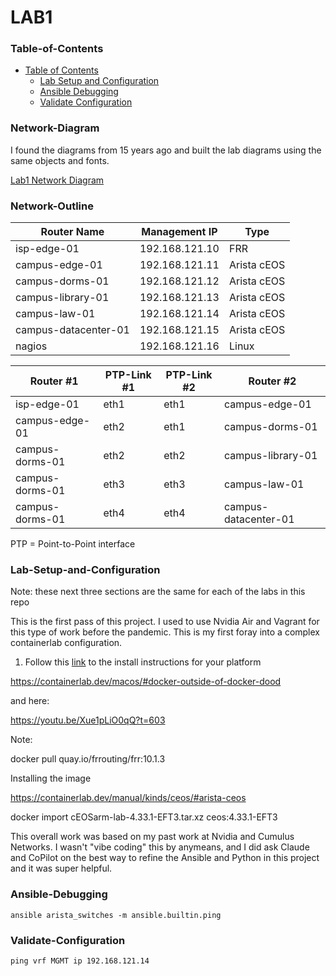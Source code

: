 # LAB1

### Table-of-Contents

- [Table of Contents](#Table-of-Contents)
  - [Lab Setup and Configuration](#Lab-Setup-and-Configuration)
  - [Ansible Debugging](#Ansible-Debugging)
  - [Validate Configuration](#Validate-Configuration)

### Network-Diagram

I found the diagrams from 15 years ago and built the lab diagrams using the same objects and fonts.

[Lab1 Network Diagram](https://github.com/chronot1995/Engineer2Architect/lab1/images/lab1-03262005.png)

### Network-Outline

| Router Name          | Management IP  | Type        |
| -------------------- | -------------- | ----------- |
| isp-edge-01          | 192.168.121.10 | FRR         |
| campus-edge-01       | 192.168.121.11 | Arista cEOS |
| campus-dorms-01      | 192.168.121.12 | Arista cEOS |
| campus-library-01    | 192.168.121.13 | Arista cEOS |
| campus-law-01        | 192.168.121.14 | Arista cEOS |
| campus-datacenter-01 | 192.168.121.15 | Arista cEOS |
| nagios               | 192.168.121.16 | Linux       |

| Router #1       | PTP-Link #1 | PTP-Link #2 | Router #2            |
| --------------- | ----------- | ----------- | -------------------- |
| isp-edge-01     | eth1        | eth1        | campus-edge-01       |
| campus-edge-01  | eth2        | eth1        | campus-dorms-01      |
| campus-dorms-01 | eth2        | eth2        | campus-library-01    |
| campus-dorms-01 | eth3        | eth3        | campus-law-01        |
| campus-dorms-01 | eth4        | eth4        | campus-datacenter-01 |

PTP = Point-to-Point interface

### Lab-Setup-and-Configuration

Note: these next three sections are the same for each of the labs in this repo

This is the first pass of this project. I used to use Nvidia Air and Vagrant for this type of work before the pandemic. This is my first foray into a complex containerlab configuration.

1. Follow this [link](https://containerlab.dev/macos/#docker-outside-of-docker-dood) to the install instructions for your platform

https://containerlab.dev/macos/#docker-outside-of-docker-dood

and here:

https://youtu.be/Xue1pLiO0qQ?t=603

Note:

docker pull quay.io/frrouting/frr:10.1.3

Installing the image

https://containerlab.dev/manual/kinds/ceos/#arista-ceos

docker import cEOSarm-lab-4.33.1-EFT3.tar.xz ceos:4.33.1-EFT3

This overall work was based on my past work at Nvidia and Cumulus Networks. I wasn't "vibe coding" this by anymeans, and I did ask Claude and CoPilot on the best way to refine the Ansible and Python in this project and it was super helpful.

### Ansible-Debugging

`ansible arista_switches -m ansible.builtin.ping`

### Validate-Configuration

`ping vrf MGMT ip 192.168.121.14`
